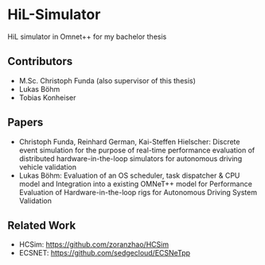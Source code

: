 # HiL-Simulator
HiL simulator in Omnet++ for my bachelor thesis

## Contributors
- M.Sc. Christoph Funda (also supervisor of this thesis)
- Lukas Böhm
- Tobias Konheiser

## Papers
- Christoph Funda, Reinhard German, Kai-Steffen Hielscher: Discrete event simulation for the purpose of real-time performance evaluation of distributed hardware-in-the-loop simulators for autonomous driving vehicle validation
- Lukas Böhm: Evaluation of an OS scheduler, task dispatcher \& CPU model and Integration into a existing OMNeT++ model for Performance Evaluation of Hardware-in-the-loop rigs for Autonomous Driving System Validation

## Related Work
- HCSim: https://github.com/zoranzhao/HCSim
- ECSNET: https://github.com/sedgecloud/ECSNeTpp

